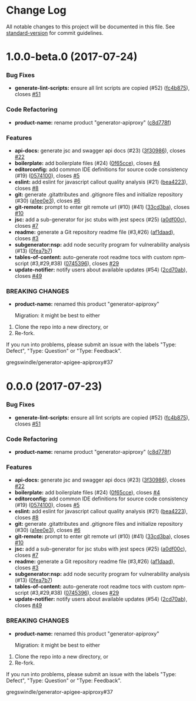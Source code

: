 # Change Log

All notable changes to this project will be documented in this file. See [standard-version](https://github.com/conventional-changelog/standard-version) for commit guidelines.

<a name="1.0.0-beta.0"></a>
# 1.0.0-beta.0 (2017-07-24)


### Bug Fixes

* **generate-lint-scripts:** ensure all lint scripts are copied (#52) ([fc4b875](https://github.com/gregswindle/generator-apiproxy/commit/fc4b875)), closes [#51](https://github.com/gregswindle/generator-apiproxy/issues/51)


### Code Refactoring

* **product-name:** rename product "generator-apiproxy" ([c8d778f](https://github.com/gregswindle/generator-apiproxy/commit/c8d778f))


### Features

* **api-docs:** generate jsc and swagger api docs (#23) ([3f30986](https://github.com/gregswindle/generator-apiproxy/commit/3f30986)), closes [#22](https://github.com/gregswindle/generator-apiproxy/issues/22)
* **boilerplate:** add boilerplate files (#24) ([0f65cce](https://github.com/gregswindle/generator-apiproxy/commit/0f65cce)), closes [#4](https://github.com/gregswindle/generator-apiproxy/issues/4)
* **editorconfig:** add common IDE definitions for source code consistency (#19) ([0574100](https://github.com/gregswindle/generator-apiproxy/commit/0574100)), closes [#5](https://github.com/gregswindle/generator-apiproxy/issues/5)
* **eslint:** add eslint for javascript callout quality analysis (#21) ([bea4223](https://github.com/gregswindle/generator-apiproxy/commit/bea4223)), closes [#8](https://github.com/gregswindle/generator-apiproxy/issues/8)
* **git:** generate .gitattributes and .gitignore files and initialize repository (#30) ([a1ee0e3](https://github.com/gregswindle/generator-apiproxy/commit/a1ee0e3)), closes [#6](https://github.com/gregswindle/generator-apiproxy/issues/6)
* **git-remote:** prompt to enter git remote url (#10) (#41) ([33cd3ba](https://github.com/gregswindle/generator-apiproxy/commit/33cd3ba)), closes [#10](https://github.com/gregswindle/generator-apiproxy/issues/10)
* **jsc:** add a sub-generator for jsc stubs with jest specs (#25) ([a0df00c](https://github.com/gregswindle/generator-apiproxy/commit/a0df00c)), closes [#7](https://github.com/gregswindle/generator-apiproxy/issues/7)
* **readme:** generate a Git repository readme file (#3,#26) ([af1daad](https://github.com/gregswindle/generator-apiproxy/commit/af1daad)), closes [#3](https://github.com/gregswindle/generator-apiproxy/issues/3)
* **subgenerator:nsp:** add node security program for vulnerability analysis (#13) ([0fea7b7](https://github.com/gregswindle/generator-apiproxy/commit/0fea7b7))
* **tables-of-content:** auto-generate root readme tocs with custom npm-script (#3,#29,#38) ([0745396](https://github.com/gregswindle/generator-apiproxy/commit/0745396)), closes [#29](https://github.com/gregswindle/generator-apiproxy/issues/29)
* **update-notifier:** notify users about available updates (#54) ([2cd70ab](https://github.com/gregswindle/generator-apiproxy/commit/2cd70ab)), closes [#49](https://github.com/gregswindle/generator-apiproxy/issues/49)


### BREAKING CHANGES

* **product-name:** renamed this product "generator-apiproxy"

  Migration: it might be best to either
1. Clone the repo into a new directory, or
2. Re-fork.

If you run into problems, please submit an issue with the labels "Type: Defect", "Type: Question"
or "Type: Feedback".

gregswindle/generator-apigee-apiproxy#37



<a name="0.0.0"></a>
# 0.0.0 (2017-07-23)


### Bug Fixes

* **generate-lint-scripts:** ensure all lint scripts are copied (#52) ([fc4b875](https://github.com/gregswindle/generator-apiproxy/commit/fc4b875)), closes [#51](https://github.com/gregswindle/generator-apiproxy/issues/51)


### Code Refactoring

* **product-name:** rename product "generator-apiproxy" ([c8d778f](https://github.com/gregswindle/generator-apiproxy/commit/c8d778f))


### Features

* **api-docs:** generate jsc and swagger api docs (#23) ([3f30986](https://github.com/gregswindle/generator-apiproxy/commit/3f30986)), closes [#22](https://github.com/gregswindle/generator-apiproxy/issues/22)
* **boilerplate:** add boilerplate files (#24) ([0f65cce](https://github.com/gregswindle/generator-apiproxy/commit/0f65cce)), closes [#4](https://github.com/gregswindle/generator-apiproxy/issues/4)
* **editorconfig:** add common IDE definitions for source code consistency (#19) ([0574100](https://github.com/gregswindle/generator-apiproxy/commit/0574100)), closes [#5](https://github.com/gregswindle/generator-apiproxy/issues/5)
* **eslint:** add eslint for javascript callout quality analysis (#21) ([bea4223](https://github.com/gregswindle/generator-apiproxy/commit/bea4223)), closes [#8](https://github.com/gregswindle/generator-apiproxy/issues/8)
* **git:** generate .gitattributes and .gitignore files and initialize repository (#30) ([a1ee0e3](https://github.com/gregswindle/generator-apiproxy/commit/a1ee0e3)), closes [#6](https://github.com/gregswindle/generator-apiproxy/issues/6)
* **git-remote:** prompt to enter git remote url (#10) (#41) ([33cd3ba](https://github.com/gregswindle/generator-apiproxy/commit/33cd3ba)), closes [#10](https://github.com/gregswindle/generator-apiproxy/issues/10)
* **jsc:** add a sub-generator for jsc stubs with jest specs (#25) ([a0df00c](https://github.com/gregswindle/generator-apiproxy/commit/a0df00c)), closes [#7](https://github.com/gregswindle/generator-apiproxy/issues/7)
* **readme:** generate a Git repository readme file (#3,#26) ([af1daad](https://github.com/gregswindle/generator-apiproxy/commit/af1daad)), closes [#3](https://github.com/gregswindle/generator-apiproxy/issues/3)
* **subgenerator:nsp:** add node security program for vulnerability analysis (#13) ([0fea7b7](https://github.com/gregswindle/generator-apiproxy/commit/0fea7b7))
* **tables-of-content:** auto-generate root readme tocs with custom npm-script (#3,#29,#38) ([0745396](https://github.com/gregswindle/generator-apiproxy/commit/0745396)), closes [#29](https://github.com/gregswindle/generator-apiproxy/issues/29)
* **update-notifier:** notify users about available updates (#54) ([2cd70ab](https://github.com/gregswindle/generator-apiproxy/commit/2cd70ab)), closes [#49](https://github.com/gregswindle/generator-apiproxy/issues/49)


### BREAKING CHANGES

* **product-name:** renamed this product "generator-apiproxy"

  Migration: it might be best to either
1. Clone the repo into a new directory, or
2. Re-fork.

If you run into problems, please submit an issue with the labels "Type: Defect", "Type: Question"
or "Type: Feedback".

gregswindle/generator-apigee-apiproxy#37
